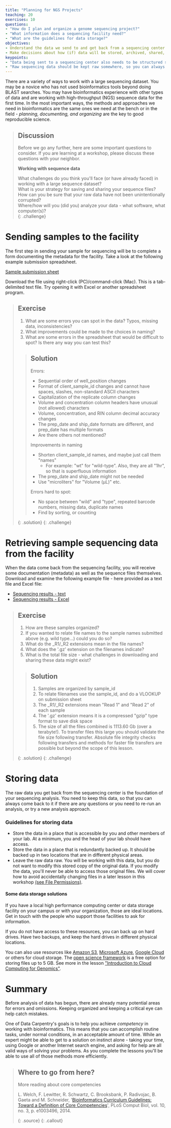 ```yaml
---
title: "Planning for NGS Projects"
teaching: 20
exercises: 10
questions:
- "How do I plan and organize a genome sequencing project?"
- "What information does a sequencing facility need?"
- "What are the guidelines for data storage?"
objectives:
- Understand the data we send to and get back from a sequencing center.
- Make decisions about how (if) data will be stored, archived, shared, etc.   
keypoints:
- "Data being sent to a sequencing center also needs to be structured so you can use it."
- "Raw sequencing data should be kept raw somewhere, so you can always go back to the original files."
---
```


There are a variety of ways to work with a large sequencing dataset. You may be a novice who has not used
bioinformatics tools beyond doing BLAST searches. You may have bioinformatics experience with other types of data
and are working with high-throughput (NGS) sequence data for the first time. In the most important ways, the
methods and approaches we need in bioinformatics are the same ones we need at the bench or in the field -
*planning, documenting, and organizing* are the key to good reproducible science.  

> ## Discussion
>
> Before we go any further, here are some important questions to consider. If you are learning at a workshop,
> please discuss these questions with your neighbor.
>
>
> **Working with sequence data**
>
> What challenges do you think you'll face (or have already faced) in working with a large sequence dataset?  
> What is your strategy for saving and sharing your sequence files?  
> How can you be sure that your raw data have not been unintentionally corrupted?  
> Where/how will you (did you) analyze your data - what software, what computer(s)?  
{: .challenge}


# Sending samples to the facility

The first step in sending your sample for sequencing will be to complete a form documenting the metadata for the
facility. Take a look at the following example submission spreadsheet.

[Sample submission sheet](../files/sample_submission.txt)

Download the file using right-click (PC)/command-click (Mac). This is a tab-delimited text file. Try opening it
with Excel or another spreadsheet program.

> ## Exercise
>
> 1. What are some errors you can spot in the data? Typos, missing data, inconsistencies?
> 2. What improvements could be made to the choices in naming?
> 3. What are some errors in the spreadsheet that would be difficult to spot? Is there any way you can test this?
>
> > ## Solution
> > Errors:
> > - Sequential order of well_position changes
> > - Format of client_sample_id changes and cannot have spaces, slashes, non-standard ASCII characters
> > - Capitalization of the replicate column changes
> > - Volume and concentration column headers have unusual (not allowed) characters
> > - Volume, concentration, and RIN column decimal accuracy changes
> > - The prep_date and ship_date formats are different, and prep_date has multiple formats 
> > - Are there others not mentioned?
> >
> > Improvements in naming
> > - Shorten client_sample_id names, and maybe just call them "names"
> >   - For example: "wt" for "wild-type". Also, they are all "1hr", so that is superfluous information
> > - The prep_date and ship_date might not be needed
> > - Use "microliters" for "Volume (µL)" etc. 
> >
> > Errors hard to spot:
> > - No space between "wild" and "type", repeated barcode numbers, missing data, duplicate names
> > - Find by sorting, or counting
> >
> {: .solution}
{: .challenge}

# Retrieving sample sequencing data from the facility

When the data come back from the sequencing facility, you will receive some documentation (metadata) as well as
the sequence files themselves. Download and examine the following example file - here provided as a text file and
Excel file:

- [Sequencing results - text](../files/sequencing_results_metadata.txt)
- [Sequencing results - Excel](../files/sequencing_results_metadata.xls)

> ## Exercise
>
> 1. How are these samples organized?
> 2. If you wanted to relate file names to the sample names submitted above (e.g. wild type...) could you do so?
> 3. What do the \_R1/\_R2 extensions mean in the file names?
> 4. What does the '.gz' extension on the filenames indicate?
> 5. What is the total file size - what challenges in downloading and sharing these data might exist?  
>
> > ## Solution
> >
> > 1. Samples are organized by sample_id
> > 2. To relate filenames use the sample_id, and do a VLOOKUP on submission sheet
> > 3. The \_R1/\_R2 extensions mean "Read 1" and "Read 2" of each sample
> > 4. The '.gz' extension means it is a compressed "gzip" type format to save disk space
> > 5. The size of all the files combined is 1113.60 Gb (over a terabyte!). To transfer files this large you should validate the file size following transfer. Absolute file integrity checks following transfers and methods for faster file transfers are possible but beyond the scope of this lesson. 
> >
> {: .solution}
{: .challenge}

# Storing data

The raw data you get back from the sequencing center is the foundation of your sequencing analysis. You need to keep this data, so that you can always come back to it if there are any questions or you need to re-run an analysis, or try a new analysis approach.

### Guidelines for storing data

- Store the data in a place that is accessible by you and other members of your lab. At a minimum, you and the head of your lab should have access.
- Store the data in a place that is redundantly backed up. It should be backed up in two locations that are in different physical areas.
- Leave the raw data raw. You will be working with this data, but you do not want to modify this stored copy of the original data. If you modify the data, you'll never be able to access those original files. We will cover how to avoid accidentally changing files in a later lesson in this workshop [(see File Permissions)](https://datacarpentry.org/shell-genomics/03-working-with-files/#file-permissions).

#### Some data storage solutions

If you have a local high performance computing center or data storage facility on your campus or with your organization, those are ideal locations. Get in touch with the people who support those facilities to ask for information.

If you do not have access to these resources, you can back up on hard drives. Have two backups, and keep the hard drives in different physical locations.

You can also use resources like [Amazon S3](https://aws.amazon.com/s3/),  [Microsoft Azure](https://azure.microsoft.com/en-us/pricing/details/storage/blobs/),  [Google Cloud](https://cloud.google.com/storage/) or others for cloud storage. The [open science framework](https://osf.io) is a free option for storing files up to 5 GB. See more in the lesson ["Introduction to Cloud Computing for Genomics"](http://www.datacarpentry.org/cloud-genomics/04-which-cloud/).

# Summary

Before analysis of data has begun, there are already many potential areas for errors and omissions. Keeping
organized and keeping a critical eye can help catch mistakes.

One of Data Carpentry's goals is to help you achieve *competency* in working with bioinformatics. This means that
you can accomplish routine tasks, under normal conditions, in an acceptable amount of time. While an expert might
be able to get to a solution on instinct alone - taking your time, using Google or another Internet search engine,
and asking for help are all valid ways of solving your problems. As you complete the lessons you'll be able to use all of those methods more efficiently.  

> ## Where to go from here?
>
> More reading about core competencies 
>
>L. Welch, F. Lewitter, R. Schwartz, C. Brooksbank, P. Radivojac, B. Gaeta and M. Schneider, '[Bioinformatics Curriculum Guidelines: Toward a Definition of Core Competencies](http://www.ncbi.nlm.nih.gov/pmc/articles/PMC3945096/)', PLoS Comput Biol, vol. 10, no. 3, p. e1003496, 2014.
>
> {: .source}
{: .callout}
